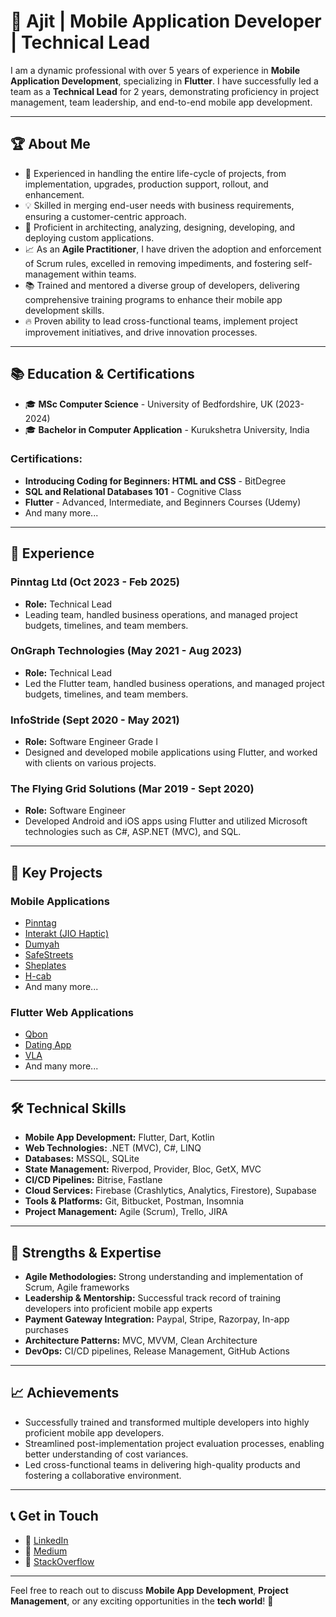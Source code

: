 # 👋 Ajit | Mobile Application Developer | Technical Lead

I am a dynamic professional with over 5 years of experience in **Mobile Application Development**, specializing in **Flutter**. I have successfully led a team as a **Technical Lead** for 2 years, demonstrating proficiency in project management, team leadership, and end-to-end mobile app development.

---

## 🏆 **About Me**

- 🌟 Experienced in handling the entire life-cycle of projects, from implementation, upgrades, production support, rollout, and enhancement.
- 💡 Skilled in merging end-user needs with business requirements, ensuring a customer-centric approach.
- 🧠 Proficient in architecting, analyzing, designing, developing, and deploying custom applications.
- 📈 As an **Agile Practitioner**, I have driven the adoption and enforcement of Scrum rules, excelled in removing impediments, and fostering self-management within teams.
- 📚 Trained and mentored a diverse group of developers, delivering comprehensive training programs to enhance their mobile app development skills.
- 🔥 Proven ability to lead cross-functional teams, implement project improvement initiatives, and drive innovation processes.

---

## 📚 **Education & Certifications**

- 🎓 **MSc Computer Science** - University of Bedfordshire, UK (2023-2024)
- 🎓 **Bachelor in Computer Application** - Kurukshetra University, India

### **Certifications:**
- **Introducing Coding for Beginners: HTML and CSS** - BitDegree
- **SQL and Relational Databases 101** - Cognitive Class
- **Flutter** - Advanced, Intermediate, and Beginners Courses (Udemy)
- And many more...

---

## 💼 **Experience**

### **Pinntag Ltd (Oct 2023 - Feb 2025)**
- **Role:** Technical Lead
- Leading team, handled business operations, and managed project budgets, timelines, and team members.

### **OnGraph Technologies (May 2021 - Aug 2023)**
- **Role:** Technical Lead
- Led the Flutter team, handled business operations, and managed project budgets, timelines, and team members.

### **InfoStride (Sept 2020 - May 2021)**
- **Role:** Software Engineer Grade I
- Designed and developed mobile applications using Flutter, and worked with clients on various projects.

### **The Flying Grid Solutions (Mar 2019 - Sept 2020)**
- **Role:** Software Engineer
- Developed Android and iOS apps using Flutter and utilized Microsoft technologies such as C#, ASP.NET (MVC), and SQL.

---

## 🚀 **Key Projects**

### **Mobile Applications**
- [Pinntag](https://play.google.com/store/apps/details?id=com.pinntag.pinntagUS)
- [Interakt (JIO Haptic)](https://play.google.com/store/apps/details?id=com.haptik.interakt)
- [Dumyah](https://play.google.com/store/apps/details?id=com.dumyah.app)
- [SafeStreets](https://play.google.com/store/apps/details?id=uk.co.streetsafe.mobile)
- [Sheplates](https://play.google.com/store/apps/details?id=com.app.sheplates)
- [H-cab](https://play.google.com/store/apps/details?id=com.ongraph.hcab)
- And many more...

### **Flutter Web Applications**
- [Qbon](https://admin.qbon.ch/)
- [Dating App](https://tunda-dating-app.web.app)
- [VLA](https://vlaweb.levnext.com/)
- And many more...

---

## 🛠️ **Technical Skills**

- **Mobile App Development:** Flutter, Dart, Kotlin
- **Web Technologies:** .NET (MVC), C#, LINQ
- **Databases:** MSSQL, SQLite
- **State Management:** Riverpod, Provider, Bloc, GetX, MVC
- **CI/CD Pipelines:** Bitrise, Fastlane
- **Cloud Services:** Firebase (Crashlytics, Analytics, Firestore), Supabase
- **Tools & Platforms:** Git, Bitbucket, Postman, Insomnia
- **Project Management:** Agile (Scrum), Trello, JIRA

---

## 🏅 **Strengths & Expertise**

- **Agile Methodologies:** Strong understanding and implementation of Scrum, Agile frameworks
- **Leadership & Mentorship:** Successful track record of training developers into proficient mobile app experts
- **Payment Gateway Integration:** Paypal, Stripe, Razorpay, In-app purchases
- **Architecture Patterns:** MVC, MVVM, Clean Architecture
- **DevOps:** CI/CD pipelines, Release Management, GitHub Actions

---

## 📈 **Achievements**

- Successfully trained and transformed multiple developers into highly proficient mobile app developers.
- Streamlined post-implementation project evaluation processes, enabling better understanding of cost variances.
- Led cross-functional teams in delivering high-quality products and fostering a collaborative environment.

---

## 📞 **Get in Touch**

- 🔗 [LinkedIn](https://www.linkedin.com/ajit-sharma-a0883a72)
- 🔗 [Medium](https://medium.com/@ajit.cool008)
- 🔗 [StackOverflow](https://stackoverflow.com/users/14265089/ajit-sharma)

---

Feel free to reach out to discuss **Mobile App Development**, **Project Management**, or any exciting opportunities in the **tech world**! 🚀

<!---
Ajitcool008/Ajitcool008 is a ✨ special ✨ repository because its `README.md` (this file) appears on your GitHub profile.
You can click the Preview link to take a look at your changes.
--->
